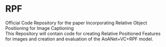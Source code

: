 # RPF
Official Code Repository for the paper Incorporating Relative Object Positioning for Image Captioning
<br>
This Repository will contain code for creating Relative Positioned Features for images and creation and evaluation of the AoANet+VC+RPF model.
